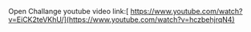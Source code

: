 Open Challange youtube video link:[ https://www.youtube.com/watch?v=EiCK2teVKhU/](https://www.youtube.com/watch?v=hczbehjrqN4)

